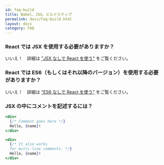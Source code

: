 ```yaml
---
id: faq-build
title: Babel、JSX、ビルドステップ
permalink: docs/faq-build.html
layout: docs
category: FAQ
---
```


### React では JSX を使用する必要がありますか？

いいえ！　詳細は ["JSX なしで React を使う"](/docs/react-without-jsx.html) をご覧ください。

### React では ES6（もしくはそれ以降のバージョン）を使用する必要がありますか？

いいえ！　詳細は ["ES6 なしで React を使う"](/docs/react-without-es6.html) をご覧ください。

### JSX の中にコメントを記述するには？

```jsx
<div>
  {/* Comment goes here */}
  Hello, {name}!
</div>
```

```jsx
<div>
  {/* It also works 
  for multi-line comments. */}
  Hello, {name}! 
</div>
```
